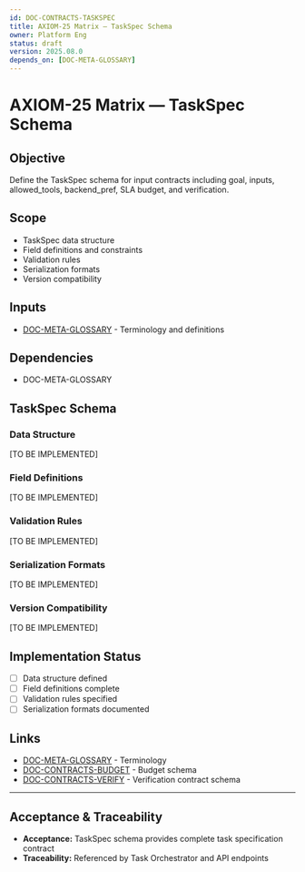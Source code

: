 ```yaml
---
id: DOC-CONTRACTS-TASKSPEC
title: AXIOM-25 Matrix — TaskSpec Schema
owner: Platform Eng
status: draft
version: 2025.08.0
depends_on: [DOC-META-GLOSSARY]
---
```


# AXIOM-25 Matrix — TaskSpec Schema

## Objective
Define the TaskSpec schema for input contracts including goal, inputs, allowed_tools, backend_pref, SLA budget, and verification.

## Scope
- TaskSpec data structure
- Field definitions and constraints
- Validation rules
- Serialization formats
- Version compatibility

## Inputs
- [DOC-META-GLOSSARY](/docs/GLOSSARY.md) - Terminology and definitions

## Dependencies
- DOC-META-GLOSSARY

## TaskSpec Schema

### Data Structure
[TO BE IMPLEMENTED]

### Field Definitions
[TO BE IMPLEMENTED]

### Validation Rules
[TO BE IMPLEMENTED]

### Serialization Formats
[TO BE IMPLEMENTED]

### Version Compatibility
[TO BE IMPLEMENTED]

## Implementation Status
- [ ] Data structure defined
- [ ] Field definitions complete
- [ ] Validation rules specified
- [ ] Serialization formats documented

## Links
- [DOC-META-GLOSSARY](/docs/GLOSSARY.md) - Terminology
- [DOC-CONTRACTS-BUDGET](/docs/contracts/budget_schema.md) - Budget schema
- [DOC-CONTRACTS-VERIFY](/docs/contracts/verifycontract_schema.md) - Verification contract schema

---

## Acceptance & Traceability
- **Acceptance:** TaskSpec schema provides complete task specification contract
- **Traceability:** Referenced by Task Orchestrator and API endpoints